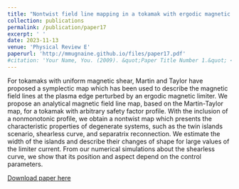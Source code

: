 ```yaml
---
title: "Nontwist field line mapping in a tokamak with ergodic magnetic limite"
collection: publications
permalink: /publication/paper17
excerpt: ' '
date: 2023-11-13
venue: 'Physical Review E'
paperurl: 'http://mmugnaine.github.io/files/paper17.pdf'
#citation: 'Your Name, You. (2009). &quot;Paper Title Number 1.&quot; <i>Journal 1</i>. 1(1).'
---
```

For tokamaks with uniform magnetic shear, Martin and Taylor have proposed a symplectic map which has been used to describe the magnetic field lines at the plasma edge perturbed by an ergodic magnetic limiter. We propose an analytical magnetic field line map, based on the Martin-Taylor map, for a tokamak with arbitrary safety factor profile. With the inclusion of a nonmonotonic profile, we obtain a nontwist map which presents the characteristic properties of degenerate systems, such as the twin islands scenario, shearless curve, and separatrix reconnection. We estimate the width of the islands and describe their changes of shape for large values of the limiter current. From our numerical simulations about the shearless curve, we show that its position and aspect depend on the control parameters.

[Download paper here](http://mmugnaine.github.io/files/paper17.pdf)


